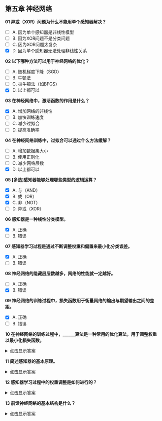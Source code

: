 ## 第五章 神经网络

**01 异或（XOR）问题为什么不能用单个感知器解决？**  
- [ ] A. 因为单个感知器是非线性模型  
- [ ] B. 因为XOR问题不是分类问题  
- [ ] C. 因为XOR问题太复杂  
- [x] D. 因为单个感知器无法处理非线性关系  

**02 以下哪种方法可以用于神经网络的优化？**  
- [ ] A. 随机梯度下降（SGD）  
- [ ] B. 牛顿法  
- [ ] C. 拟牛顿法（如BFGS）  
- [x] D. 以上都可以  

**03 在神经网络中，激活函数的作用是什么？**  
- [x] A. 增加网络的非线性  
- [ ] B. 加快训练速度  
- [ ] C. 减少过拟合  
- [ ] D. 提高准确率  

**04 在神经网络训练中，过拟合可以通过什么方法缓解？**  
- [ ] A. 增加数据集大小  
- [ ] B. 使用正则化  
- [ ] C. 减少网络层数  
- [x] D. 以上都可以  

**05 [多选]感知器能够处理哪些类型的逻辑运算？**  
- [x] A. 与（AND）  
- [x] B. 或（OR）  
- [x] C. 非（NOT）  
- [ ] D. 异或（XOR）  

**06 感知器是一种线性分类模型。**  
- [x] A. 正确  
- [ ] B. 错误  

**07 感知器学习过程是通过不断调整权重和偏置来最小化分类误差。**  
- [x] A. 正确  
- [ ] B. 错误  

**08 神经网络的隐藏层层数越多，网络的性能就一定越好。**  
- [ ] A. 正确  
- [x] B. 错误  

**09 神经网络的训练过程中，损失函数用于衡量网络的输出与期望输出之间的差距。**  
- [x] A. 正确  
- [ ] B. 错误  

**10 在神经网络的训练过程中，______算法是一种常用的优化算法，用于调整权重以最小化损失函数。**  
<details><summary>点击显示答案</summary>
梯度下降法
</details>

**11 简述感知器的基本原理。**  
<details><summary>点击显示答案</summary>
感知器对输入向量 **x** 与权重向量 **w** 做点积并加上偏置 **b**，计算  
$$z = \mathbf{w}\cdot\mathbf{x} + b$$  
然后通过阶跃激活函数输出二值决策（**y** = 1 或 **y** = 0），对线性可分数据进行分类。
</details>

**12 感知器学习过程中的权重调整是如何进行的？**  
<details><summary>点击显示答案</summary>
按感知器学习规则更新：  
$$\Delta w_i = \eta\,(d - y)\,x_i,\quad \Delta b = \eta\,(d - y)$$  
其中 $\eta$ 为学习率，$d$ 为目标标签，$y$ 为当前输出。
</details>

**13 前馈神经网络的基本结构是什么？**  
<details><summary>点击显示答案</summary>
由输入层、一个或多个隐藏层和输出层按序组成，各层之间通常是全连接（Dense），信息沿前向（Feedforward）方向传播。
</details>

